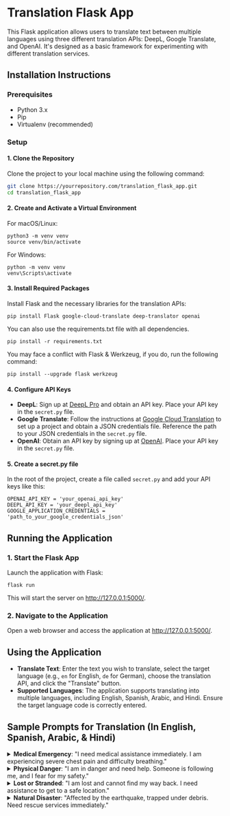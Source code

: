 # Translation Flask App

This Flask application allows users to translate text between multiple languages using three different translation APIs: DeepL, Google Translate, and OpenAI. It's designed as a basic framework for experimenting with different translation services.

## Installation Instructions

### Prerequisites

- Python 3.x
- Pip
- Virtualenv (recommended)

### Setup

#### 1. Clone the Repository

Clone the project to your local machine using the following command:

```bash
git clone https://yourrepository.com/translation_flask_app.git
cd translation_flask_app
```

#### 2. Create and Activate a Virtual Environment

For macOS/Linux:

```
python3 -m venv venv
source venv/bin/activate
```

For Windows:

```
python -m venv venv
venv\Scripts\activate
```

#### 3. Install Required Packages

Install Flask and the necessary libraries for the translation APIs:

```
pip install Flask google-cloud-translate deep-translator openai
```

You can also use the requirements.txt file with all dependencies.

```
pip install -r requirements.txt
```

You may face a conflict with Flask & Werkzeug, if you do, run the following command:

```
pip install --upgrade flask werkzeug
```

#### 4. Configure API Keys

- **DeepL**: Sign up at [DeepL Pro](https://www.deepl.com/pro#developer) and obtain an API key. Place your API key in the `secret.py` file.
- **Google Translate**: Follow the instructions at [Google Cloud Translation](https://cloud.google.com/translate/docs/setup) to set up a project and obtain a JSON credentials file. Reference the path to your JSON credentials in the `secret.py` file.
- **OpenAI**: Obtain an API key by signing up at [OpenAI](https://openai.com/). Place your API key in the `secret.py` file.

#### 5. Create a secret.py file

In the root of the project, create a file called `secret.py` and add your API keys like this:

```
OPENAI_API_KEY = 'your_openai_api_key'
DEEPL_API_KEY = 'your_deepl_api_key'
GOOGLE_APPLICATION_CREDENTIALS = 'path_to_your_google_credentials_json'
```

## Running the Application

### 1. Start the Flask App

Launch the application with Flask:

```
flask run
```

This will start the server on http://127.0.0.1:5000/.

### 2. Navigate to the Application

Open a web browser and access the application at http://127.0.0.1:5000/.

## Using the Application

- **Translate Text**: Enter the text you wish to translate, select the target language (e.g., `en` for English, `de` for German), choose the translation API, and click the "Translate" button.
- **Supported Languages**: The application supports translating into multiple languages, including English, Spanish, Arabic, and Hindi. Ensure the target language code is correctly entered.

## Sample Prompts for Translation (In English, Spanish, Arabic, & Hindi)

<details>
<summary><b>Medical Emergency</b>: "I need medical assistance immediately. I am experiencing severe chest pain and difficulty breathing."</summary>

- **Arabic**: "أحتاج إلى مساعدة طبية فورية. أعاني من ألم شديد في الصدر وصعوبة في التنفس."
- **Spanish**: "Necesito asistencia médica inmediatamente. Estoy experimentando un dolor severo en el pecho y dificultad para respirar."
- **Hindi**: "मुझे तुरंत चिकित्सा सहायता की आवश्यकता है। मैं गंभीर सीने में दर्द और सांस लेने में कठिनाई का अनुभव कर रहा हूँ।"

</details>

<details>
<summary><b>Physical Danger</b>: "I am in danger and need help. Someone is following me, and I fear for my safety."</summary>

- **Arabic**: "أنا في خطر وأحتاج إلى المساعدة. هناك شخص يتبعني وأنا خائف على سلامتي."
- **Spanish**: "Estoy en peligro y necesito ayuda. Alguien me está siguiendo y temo por mi seguridad."
- **Hindi**: "मैं खतरे में हूं और मुझे मदद की जरूरत है। कोई मुझे फॉलो कर रहा है और मुझे अपनी सुरक्षा का डर है।"

</details>

<details>
<summary><b>Lost or Stranded</b>: "I am lost and cannot find my way back. I need assistance to get to a safe location."</summary>

- **Arabic**: "أنا ضائع ولا أستطيع العثور على طريق العودة. أحتاج إلى مساعدة للوصول إلى مكان آمن."
- **Spanish**: "Estoy perdido y no puedo encontrar el camino de vuelta. Necesito ayuda para llegar a un lugar seguro."
- **Hindi**: "मैं खो गया हूं और वापस जाने का रास्ता नहीं पा रहा हूँ। मुझे किसी सुरक्षित स्थान पर जाने के लिए सहायता की आवश्यकता है।"

</details>

<details>
<summary><b>Natural Disaster</b>: "Affected by the earthquake, trapped under debris. Need rescue services immediately."</summary>

- **Arabic**: "تأثرت بالزلزال، محاصر تحت الأنقاض. بحاجة إلى خدمات الإنقاذ فوراً."
- **Spanish**: "Afectado por el terremoto, atrapado bajo los escombros. Necesito servicios de rescate de inmediato."
- **Hindi**: "भूकंप से प्रभावित, मलबे के नीचे फंसा हुआ। मुझे तुरंत बचाव सेव &#8203;``【oaicite:0】``&#8203;

Please replace the placeholder paths and API keys in the `app.py` file with your actual credentials before running the application.
